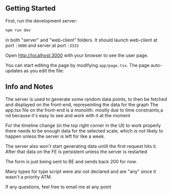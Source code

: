 ## Getting Started

First, run the development server:

```bash
npm run dev
```

in both "server" and "web-client" folders. 
It should launch web-client at port `:3000` and server at port `:3333`

Open [http://localhost:3000](http://localhost:3000) with your browser to see the user page.

You can start editing the page by modifying `app/page.tsx`. The page auto-updates as you edit the file.

## Info and Notes

The server is used to generate some random data points, to then be fetched and displayed on the front-end, represeinting the data for the graph
The app.tsx file on the front-end is a monolith. mostly due to time constraints,a nd because it's easy to see and work with it at the moment 

For the timeline change (in the top right corner in the UI) to work properly there needs to be enough data for the selected scale, which is not likely to happen unless the server is left for like a week. 

The server also won't start generating data untill the first request hits it. After that data on the FE is persistent unless the server is restarted

The form is just being sent to BE and sends back 200 for now.

Many types for type script were alsi not declared and are "any" since it wasn't a priority ATM.

If any questions, feel free to email me at any point